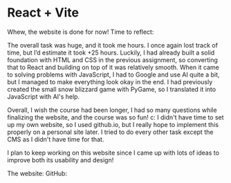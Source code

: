 # React + Vite

Whew, the website is done for now! Time to reflect:

The overall task was huge, and it took me hours. I once again lost track of time, but I’d estimate it took +25 hours. Luckily, I had already built a solid foundation with HTML and CSS in the previous assignment, so converting that to React and building on top of it was relatively smooth. When it came to solving problems with JavaScript, I had to Google and use AI quite a bit, but I managed to make everything look okay in the end. I had previously created the small snow blizzard game with PyGame, so I translated it into JavaScript with AI's help.

Overall, I wish the course had been longer, I had so many questions while finalizing the website, and the course was so fun! c: I didn't have time to set up my own website, so I used github.io, but I really hope to implement this properly on a personal site later. I tried to do every other task except the CMS as I didn't have time for that.

I plan to keep working on this website since I came up with lots of ideas to improve both its usability and design!

The website:
GitHub: